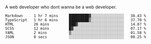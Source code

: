 A web developer who dont wanna be a web developer.

<!--START_SECTION:waka-->

```text
Markdown     1 hr 7 mins     █████████▓░░░░░░░░░░░░░░░   38.43 %
TypeScript   1 hr 6 mins     █████████▒░░░░░░░░░░░░░░░   37.70 %
HTML         26 mins         ███▓░░░░░░░░░░░░░░░░░░░░░   14.87 %
SCSS         12 mins         █▓░░░░░░░░░░░░░░░░░░░░░░░   07.17 %
YAML         2 mins          ▒░░░░░░░░░░░░░░░░░░░░░░░░   01.58 %
JSON         0 secs          ░░░░░░░░░░░░░░░░░░░░░░░░░   00.25 %
```

<!--END_SECTION:waka-->
